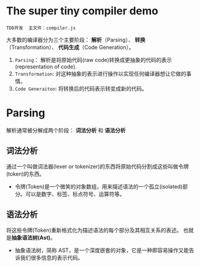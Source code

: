 # The super tiny compiler demo

```
TDD开发  主文件：compiler.js
```

大多数的编译器分为三个主要阶段： **解析**（Parsing）、 **转换**（Transformation）、 **代码生成**（Code Generation）。

1. `Parsing`： 解析是将原始代码(raw code)转换成更抽象的代码的表示(representation of code).
2. `Transformation`: 对这种抽象的表示进行操作以实现任何编译器想让它做的事情。
3. `Code Generaiton`: 将转换后的代码表示转变成新的代码。

# Parsing

解析通常被分解成两个阶段： **词法分析** 和 **语法分析**

## 词法分析

通过一个叫做词法器(lexer or tokenizer)的东西将原始代码分割成这些叫做令牌(token)的东西。

- 令牌(Token)是一个微笑的对象数组，用来描述语法的一个孤立(isolated)部分。可以是数字、标签、标点符号、运算符等。

## 语法分析

将这些令牌(Token)重新格式化为描述语法的每个部分及其相互关系的表述。 也就是**抽象语法树(Ast)**。

- 抽象语法树，简称 AST，是一个深度嵌套的对象，它是一种即容易操作又能告诉我们很多信息的表示代码。
